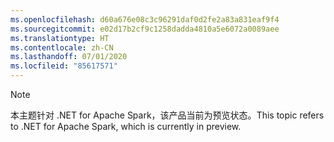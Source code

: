 ```yaml
---
ms.openlocfilehash: d60a676e08c3c96291daf0d2fe2a83a831eaf9f4
ms.sourcegitcommit: e02d17b2cf9c1258dadda4810a5e6072a0089aee
ms.translationtype: HT
ms.contentlocale: zh-CN
ms.lasthandoff: 07/01/2020
ms.locfileid: "85617571"
---
```

> [!NOTE]
> <span data-ttu-id="f67b4-101">本主题针对 .NET for Apache Spark，该产品当前为预览状态。</span><span class="sxs-lookup"><span data-stu-id="f67b4-101">This topic refers to .NET for Apache Spark, which is currently in preview.</span></span>
